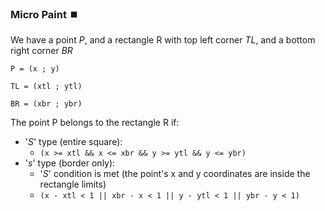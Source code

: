 ### Micro Paint ⏹️ ###

We have a point *P*, and a rectangle R with top left corner *TL*, and a bottom right corner *BR*

`P = (x ; y)`

`TL = (xtl ; ytl)`

`BR = (xbr ; ybr)`

The point P belongs to the rectangle R if:
- '*S*' type (entire square): 
  * `(x >= xtl && x <= xbr && y >= ytl && y <= ybr)` 
- '*s*' type (border only): 
  * '*S*' condition is met (the point's x and y coordinates are inside the rectangle limits)
  * `(x - xtl < 1 || xbr - x < 1 || y - ytl < 1 || ybr - y < 1)` 

